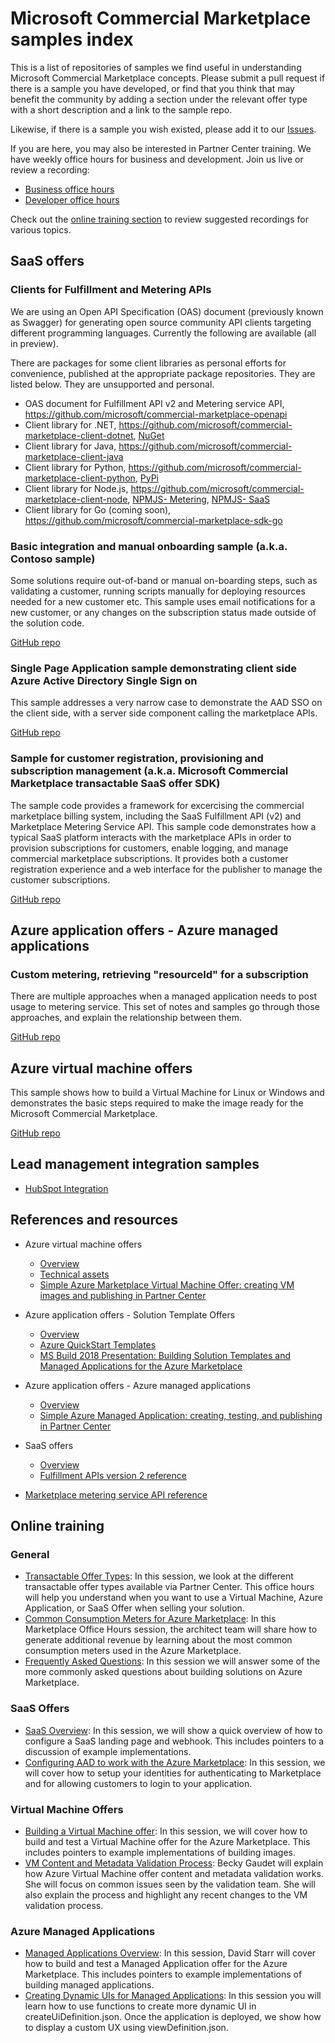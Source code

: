 # Microsoft Commercial Marketplace samples index

This is a list of repositories of samples we find useful in understanding Microsoft Commercial Marketplace concepts. Please submit a pull request if there is a sample you have developed, or find that you think that may benefit the community by adding a section under the relevant offer type with a short description and a link to the sample repo.

Likewise, if there is a sample you wish existed, please add it to our [Issues](https://github.com/microsoft/commercial-marketplace-samples/issues).

If you are here, you may also be interested in Partner Center training. We have weekly office hours for business and development. Join us live or review a recording:
- [Business office hours](https://aka.ms/MarketplaceOfficeHours)
- [Developer office hours](https://aka.ms/MarketplaceDeveloperOfficeHours)

Check out the [online training section](#online-training) to review suggested recordings for various topics.

## SaaS offers

### Clients for Fulfillment and Metering APIs

We are using an Open API Specification (OAS) document (previously known as Swagger) for generating open source community API clients targeting different programming languages. Currently the following are available (all in preview).

There are packages for some client libraries as personal efforts for convenience, published at the appropriate package repositories. They are listed below. They are unsupported and personal.

- OAS document for Fulfillment API v2 and Metering service API, https://github.com/microsoft/commercial-marketplace-openapi 
- Client library for .NET, https://github.com/microsoft/commercial-marketplace-client-dotnet, [NuGet](https://www.nuget.org/packages/Ercenk.Microsoft.Marketplace)
- Client library for Java, https://github.com/microsoft/commercial-marketplace-client-java
- Client library for Python, https://github.com/microsoft/commercial-marketplace-client-python, [PyPi](https://pypi.org/project/azuremarketplace/)
- Client library for Node.js, https://github.com/microsoft/commercial-marketplace-client-node, [NPMJS- Metering](https://www.npmjs.com/package/microsoft.marketplace.metering), [NPMJS- SaaS](https://www.npmjs.com/package/microsoft.marketplace.saas)
- Client library for Go (coming soon), https://github.com/microsoft/commercial-marketplace-sdk-go

### Basic integration and manual onboarding sample (a.k.a. Contoso sample)

Some solutions require out-of-band or manual on-boarding steps, such as validating a customer, running scripts manually for deploying resources needed for a new customer etc. This sample uses email notifications for a new customer, or any changes on the subscription status made outside of the solution code.

[GitHub repo](https://github.com/microsoft/Commercial-Marketplace-SaaS-Manual-On-Boarding)

### Single Page Application sample demonstrating client side Azure Active Directory Single Sign on

This sample addresses a very narrow case to demonstrate the AAD SSO on the client side, with a server side component calling the marketplace APIs.

[GitHub repo](https://github.com/microsoft/commercial-marketplace-saas-spa)

### Sample for customer registration, provisioning and subscription management (a.k.a. Microsoft Commercial Marketplace transactable SaaS offer SDK)

The sample code provides a framework for excercising the commercial marketplace billing system, including the SaaS Fulfillment API (v2) and Marketplace Metering Service API. This sample code demonstrates how a typical SaaS platform interacts with the marketplace APIs in order to provision subscriptions for customers, enable logging, and manage commercial marketplace subscriptions. It provides both a customer registration experience and a web interface for the publisher to manage the customer subscriptions.

[GitHub repo](https://github.com/Azure/Microsoft-commercial-marketplace-transactable-SaaS-offer-SDK)

## Azure application offers - Azure managed applications

### Custom metering, retrieving "resourceId" for a subscription

There are multiple approaches when a managed application needs to post usage to metering service. This set of notes and samples go through those approaches, and explain the relationship between them.

[GitHub repo](https://github.com/microsoft/commercial-marketplace-managed-application-metering-samples)

## Azure virtual machine offers

This sample shows how to build a Virtual Machine for Linux or Windows and demonstrates the basic steps required to make the image ready for the Microsoft Commercial Marketplace.

[GitHub repo](https://github.com/microsoft/commerical-marketplace-vm-sample)

## Lead management integration samples

- [HubSpot Integration](https://github.com/santhoshb-msft/amp-leadgen2hubspot)

## References and resources

- Azure virtual machine offers
  - [Overview](https://docs.microsoft.com/en-us/azure/marketplace/marketplace-virtual-machines)
  - [Technical assets](https://docs.microsoft.com/en-us/azure/marketplace/partner-center-portal/vm-certification-issues-solutions)
  - [Simple Azure Marketplace Virtual Machine Offer: creating VM images and publishing in Partner Center](https://techcommunity.microsoft.com/t5/fasttrack-for-azure/simple-azure-marketplace-virtual-machine-offer-creating-vm/ba-p/2058093)

- Azure application offers - Solution Template Offers
  - [Overview](https://docs.microsoft.com/en-us/azure/marketplace/plan-azure-application-offer)
  - [Azure QuickStart Templates](https://github.com/github/azure-quickstart-templates)
  - [MS Build 2018 Presentation: Building Solution Templates and Managed Applications for the Azure Marketplace](https://channel9.msdn.com/Events/Build/2018/BRK3603)
  
- Azure application offers - Azure managed applications
  - [Overview](https://docs.microsoft.com/en-us/azure/marketplace/marketplace-managed-apps)
  - [Simple Azure Managed Application: creating, testing, and publishing in Partner Center](https://techcommunity.microsoft.com/t5/fasttrack-for-azure/simple-azure-managed-application-creating-testing-and-publishing/ba-p/2071773)

- SaaS offers
  - [Overview](https://docs.microsoft.com/en-us/azure/marketplace/marketplace-managed-apps)
  - [Fulfillment APIs version 2 reference](https://docs.microsoft.com/en-us/azure/marketplace/partner-center-portal/pc-saas-fulfillment-api-v2)
- [Marketplace metering service API reference](https://docs.microsoft.com/en-us/azure/marketplace/partner-center-portal/marketplace-metering-service-apis)

## Online training

### General

- [Transactable Offer Types](https://microsoftcloudpartner.eventbuilder.com/event/38053): In this session, we look at the different transactable offer types available via Partner Center. This office hours will help you understand when you want to use a Virtual Machine, Azure Application, or SaaS Offer when selling your solution.
- [Common Consumption Meters for Azure Marketplace](https://microsoftcloudpartner.eventbuilder.com/event/28507): In this Marketplace Office Hours session, the architect team will share how to generate additional revenue by learning about the most common consumption meters used in the Azure Marketplace.
- [Frequently Asked Questions](https://microsoftcloudpartner.eventbuilder.com/event/38113): In this session we will answer some of the more commonly asked questions about building solutions on Azure Marketplace.

### SaaS Offers

- [SaaS Overview](https://microsoftcloudpartner.eventbuilder.com/event/38107): In this session, we will show a quick overview of how to configure a SaaS landing page and webhook. This includes pointers to a discussion of example implementations.
- [Configuring AAD to work with the Azure Marketplace](https://microsoftcloudpartner.eventbuilder.com/event/38110): In this session, we will cover how to setup your identities for authenticating to Marketplace and for allowing customers to login to your application.

### Virtual Machine Offers

- [Building a Virtual Machine offer](https://microsoftcloudpartner.eventbuilder.com/event/38108): In this session, we will cover how to build and test a Virtual Machine offer for the Azure Marketplace. This includes pointers to example implementations of building images.
- [VM Content and Metadata Validation Process](https://microsoftcloudpartner.eventbuilder.com/event/39384): Becky Gaudet will explain how Azure Virtual Machine offer content and metadata validation works. She will focus on common issues seen by the validation team. She will also explain the process and highlight any recent changes to the VM validation process. 

### Azure Managed Applications

- [Managed Applications Overview](https://microsoftcloudpartner.eventbuilder.com/event/28512): In this session, David Starr will cover how to build and test a Managed Application offer for the Azure Marketplace. This includes pointers to example implementations of building managed applications.
- [Creating Dynamic UIs for Managed Applications](https://microsoftcloudpartner.eventbuilder.com/event/38112): In this session you will learn how to use functions to create more dynamic UI in createUiDefinition.json. Once the application is deployed, we show how to display a custom UX using viewDefinition.json.